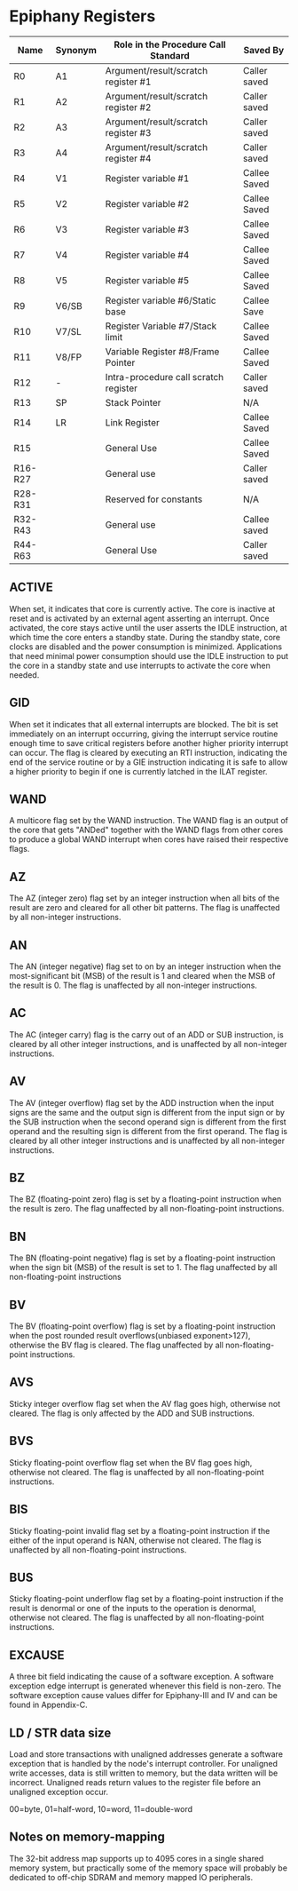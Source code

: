 # Epiphany Registers

**Name** | **Synonym** | **Role in the Procedure Call Standard** | **Saved By**
---------|-------------|-----------------------------------------|-------------
R0       | A1          | Argument/result/scratch register #1     | Caller saved
R1       | A2          | Argument/result/scratch register #2     | Caller saved
R2       | A3          | Argument/result/scratch register #3     | Caller saved
R3       | A4          | Argument/result/scratch register #4     | Caller saved
R4       | V1          | Register variable #1                    | Callee Saved
R5       | V2          | Register variable #2                    | Callee Saved
R6       | V3          | Register variable #3                    | Callee Saved
R7       | V4          | Register variable #4                    | Callee Saved
R8       | V5          | Register variable #5                    | Callee Saved
R9       | V6/SB       | Register variable #6/Static base        | Callee Save
R10      | V7/SL       | Register Variable #7/Stack limit        | Callee Saved
R11      | V8/FP       | Variable Register #8/Frame Pointer      | Callee Saved
R12      | -           | Intra-procedure call scratch register   | Caller saved
R13      | SP          | Stack Pointer                           | N/A
R14      | LR          | Link Register                           | Callee Saved
R15      |             | General Use                             | Callee Saved
R16-R27  |             | General use                             | Caller saved
R28-R31  |             | Reserved for constants                  | N/A
R32-R43  |             | General use                             | Callee saved
R44-R63  |             | General Use                             | Caller saved

## ACTIVE
When set, it indicates that core is currently active.
The core is inactive at reset and is activated by an external agent asserting an interrupt. Once activated, the core stays active until the user asserts the IDLE instruction, at which time the core enters a standby state.
During the standby state, core clocks are disabled and the power consumption is minimized.
Applications that need minimal power consumption should use the IDLE instruction to put the core in a standby state and use interrupts to activate the core when needed.

## GID
When set it indicates that all external interrupts are blocked.
The bit is set immediately on an interrupt occurring, giving the interrupt service routine enough time to save critical registers before another higher priority interrupt can occur.
The flag is cleared by executing an RTI instruction, indicating the end of the service routine or by a GIE instruction indicating it is safe to allow a higher priority to begin if one is currently latched in the ILAT register.

## WAND
A multicore flag set by the WAND instruction.
The WAND flag is an output of the core that gets "ANDed" together with the WAND flags from other cores to produce a global WAND interrupt when cores have raised their respective flags.

## AZ
The AZ (integer zero) flag set by an integer instruction when all bits of the result are zero and
cleared for all other bit patterns. The flag is unaffected by all non-integer instructions.

## AN
The AN (integer negative) flag set to on by an integer instruction when the most-significant bit (MSB) of the result is 1 and cleared when the MSB of the result is 0.
The flag is unaffected by all non-integer instructions.

## AC
The AC (integer carry) flag is the carry out of an ADD or SUB instruction, is cleared by all other integer instructions, and is unaffected by all non-integer instructions.

## AV
The AV (integer overflow) flag set by the ADD instruction when the input signs are the same and the output sign is different from the input sign or by the SUB instruction when the second operand sign is different from the first operand and the resulting sign is different from the first operand.
The flag is cleared by all other integer instructions and is unaffected by all non-integer instructions.

## BZ
The BZ (floating-point zero) flag is set by a floating-point instruction when the result is zero.
The flag unaffected by all non-floating-point instructions.

## BN
The BN (floating-point negative) flag is set by a floating-point instruction when the sign bit (MSB) of the result is set to 1.
The flag unaffected by all non-floating-point instructions

## BV
The BV (floating-point overflow) flag is set by a floating-point instruction when the post rounded result overflows(unbiased exponent>127), otherwise the BV flag is cleared.
The flag unaffected by all non-floating-point instructions.

## AVS
Sticky integer overflow flag set when the AV flag goes high, otherwise not cleared.
The flag is only affected by the ADD and SUB instructions.

## BVS
Sticky floating-point overflow flag set when the BV flag goes high, otherwise not cleared.
The flag is unaffected by all non-floating-point instructions.

## BIS
Sticky floating-point invalid flag set by a floating-point instruction if the either of the input operand is NAN, otherwise not cleared.
The flag is unaffected by all non-floating-point instructions.

## BUS
Sticky floating-point underflow flag set by a floating-point instruction if the result is denormal or
one of the inputs to the operation is denormal, otherwise not cleared.
The flag is unaffected by all non-floating-point instructions.

## EXCAUSE
A three bit field indicating the cause of a software exception.
A software exception edge interrupt is generated whenever this field is non-zero.
The software exception cause values differ for Epiphany-III and IV and can be found in Appendix-C.


## LD / STR data size
Load and store transactions with unaligned addresses generate a software exception that is handled by the node's interrupt controller.
For unaligned write accesses, data is still written to memory, but the data written will be incorrect.
Unaligned reads return values to the register file before an unaligned exception occur.

00=byte, 01=half-word, 10=word, 11=double-word


## Notes on memory-mapping
The 32-bit address map supports up to 4095 cores in a single shared memory system, but practically some of the memory space will probably be dedicated to off-chip SDRAM and memory mapped IO peripherals.
